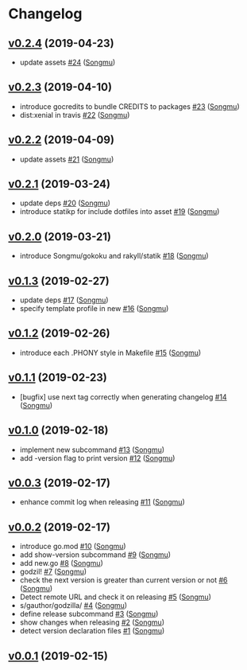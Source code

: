 # Changelog

## [v0.2.4](https://github.com/Songmu/godzil/compare/v0.2.3...v0.2.4) (2019-04-23)

* update assets [#24](https://github.com/Songmu/godzil/pull/24) ([Songmu](https://github.com/Songmu))

## [v0.2.3](https://github.com/Songmu/godzil/compare/v0.2.2...v0.2.3) (2019-04-10)

* introduce gocredits to bundle CREDITS to packages [#23](https://github.com/Songmu/godzil/pull/23) ([Songmu](https://github.com/Songmu))
* dist:xenial in travis [#22](https://github.com/Songmu/godzil/pull/22) ([Songmu](https://github.com/Songmu))

## [v0.2.2](https://github.com/Songmu/godzil/compare/v0.2.1...v0.2.2) (2019-04-09)

* update assets [#21](https://github.com/Songmu/godzil/pull/21) ([Songmu](https://github.com/Songmu))

## [v0.2.1](https://github.com/Songmu/godzil/compare/v0.2.0...v0.2.1) (2019-03-24)

* update deps [#20](https://github.com/Songmu/godzil/pull/20) ([Songmu](https://github.com/Songmu))
* introduce statikp for include dotfiles into asset [#19](https://github.com/Songmu/godzil/pull/19) ([Songmu](https://github.com/Songmu))

## [v0.2.0](https://github.com/Songmu/godzil/compare/v0.1.3...v0.2.0) (2019-03-21)

* introduce Songmu/gokoku and rakyll/statik [#18](https://github.com/Songmu/godzil/pull/18) ([Songmu](https://github.com/Songmu))

## [v0.1.3](https://github.com/Songmu/godzil/compare/v0.1.2...v0.1.3) (2019-02-27)

* update deps [#17](https://github.com/Songmu/godzil/pull/17) ([Songmu](https://github.com/Songmu))
* specify template profile in new [#16](https://github.com/Songmu/godzil/pull/16) ([Songmu](https://github.com/Songmu))

## [v0.1.2](https://github.com/Songmu/godzil/compare/v0.1.1...v0.1.2) (2019-02-26)

* introduce each .PHONY style in Makefile [#15](https://github.com/Songmu/godzil/pull/15) ([Songmu](https://github.com/Songmu))

## [v0.1.1](https://github.com/Songmu/godzil/compare/v0.1.0...v0.1.1) (2019-02-23)

* [bugfix] use next tag correctly when generating changelog [#14](https://github.com/Songmu/godzil/pull/14) ([Songmu](https://github.com/Songmu))

## [v0.1.0](https://github.com/Songmu/godzil/compare/v0.0.3...v0.1.0) (2019-02-18)

* implement new subcommand [#13](https://github.com/Songmu/godzil/pull/13) ([Songmu](https://github.com/Songmu))
*  add -version flag to print version [#12](https://github.com/Songmu/godzil/pull/12) ([Songmu](https://github.com/Songmu))

## [v0.0.3](https://github.com/Songmu/godzil/compare/v0.0.2...v0.0.3) (2019-02-17)

* enhance commit log when releasing [#11](https://github.com/Songmu/godzil/pull/11) ([Songmu](https://github.com/Songmu))

## [v0.0.2](https://github.com/Songmu/godzil/compare/v0.0.1...v0.0.2) (2019-02-17)

* introduce go.mod [#10](https://github.com/Songmu/godzil/pull/10) ([Songmu](https://github.com/Songmu))
* add show-version subcommand [#9](https://github.com/Songmu/godzil/pull/9) ([Songmu](https://github.com/Songmu))
* add new.go [#8](https://github.com/Songmu/godzil/pull/8) ([Songmu](https://github.com/Songmu))
* godzil! [#7](https://github.com/Songmu/godzil/pull/7) ([Songmu](https://github.com/Songmu))
* check the next version is greater than current version or not [#6](https://github.com/Songmu/godzil/pull/6) ([Songmu](https://github.com/Songmu))
* Detect remote URL and check it on releasing [#5](https://github.com/Songmu/godzil/pull/5) ([Songmu](https://github.com/Songmu))
* s/gauthor/godzilla/ [#4](https://github.com/Songmu/godzil/pull/4) ([Songmu](https://github.com/Songmu))
* define release subcommand [#3](https://github.com/Songmu/godzil/pull/3) ([Songmu](https://github.com/Songmu))
* show changes when releasing [#2](https://github.com/Songmu/godzil/pull/2) ([Songmu](https://github.com/Songmu))
* detect version declaration files [#1](https://github.com/Songmu/godzil/pull/1) ([Songmu](https://github.com/Songmu))

## [v0.0.1](https://github.com/Songmu/gauthor/compare/0a300d82cbed...v0.0.1) (2019-02-15)

